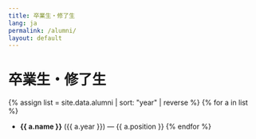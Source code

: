 ```yaml
---
title: 卒業生・修了生
lang: ja
permalink: /alumni/
layout: default
---
```

# 卒業生・修了生

{% assign list = site.data.alumni | sort: "year" | reverse %}
{% for a in list %}
- **{{ a.name }}** ({{ a.year }}) — {{ a.position }}
{% endfor %}
